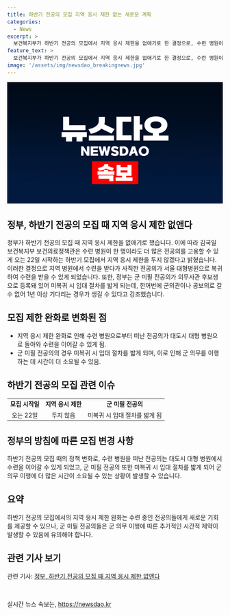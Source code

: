 ```yaml
---
title: 하반기 전공의 모집 지역 응시 제한 없는 새로운 계획
categories:
  - News
excerpt: >
  보건복지부가 하반기 전공의 모집에서 지역 응시 제한을 없애기로 한 결정으로, 수련 병원이 더 많은 전공의를 채용할 수 있게 됐습니다. 이에 따라 사직한 전공의가 서울 대형병원으로 복귀해 수련을 받을 수 있으며, 군 미필 전공의는 의무사관 후보생으로 등록돼 기다릴 수밖에 없는 상황이라는 점을 강조했습니다.
feature_text: >
  보건복지부가 하반기 전공의 모집에서 지역 응시 제한을 없애기로 한 결정으로, 수련 병원이 더 많은 전공의를 채용할 수 있게 됐습니다. 이에 따라 사직한 전공의가 서울 대형병원으로 복귀해 수련을 받을 수 있으며, 군 미필 전공의는 의무사관 후보생으로 등록돼 기다릴 수밖에 없는 상황이라는 점을 강조했습니다.
image: '/assets/img/newsdao_breakingnews.jpg'
---
```


<p><img src="/assets/img/newsdao_breakingnews.jpg" alt="bookingtag 속보" /></p>

<h2>정부, 하반기 전공의 모집 때 지역 응시 제한 없앤다</h2>

<p data-ke-size="size16">정부가 하반기 전공의 모집 때 지역 응시 제한을 없애기로 했습니다. 이에 따라 김국일 보건복지부 보건의료정책관은 수련 병원이 한 명이라도 더 많은 전공의를 고용할 수 있게 오는 22일 시작하는 하반기 모집에서 지역 응시 제한을 두지 않겠다고 밝혔습니다. 이러한 결정으로 지역 병원에서 수련을 받다가 사직한 전공의가 서울 대형병원으로 복귀하여 수련을 받을 수 있게 되었습니다. 또한, 정부는 군 미필 전공의가 의무사관 후보생으로 등록돼 있어 미복귀 시 입대 절차를 밟게 되는데, 한꺼번에 군의관이나 공보의로 갈 수 없어 1년 이상 기다리는 경우가 생길 수 있다고 강조했습니다.</p>

<h2 data-ke-size="size26">모집 제한 완화로 변화된 점</h2>

<ul>
  <li>지역 응시 제한 완화로 인해 수련 병원으로부터 떠난 전공의가 대도시 대형 병원으로 돌아와 수련을 이어갈 수 있게 됨.</li>
  <li>군 미필 전공의의 경우 미복귀 시 입대 절차를 밟게 되며, 이로 인해 군 의무를 이행하는 데 시간이 더 소요될 수 있음.</li>
</ul>

<h2 data-ke-size="size26">하반기 전공의 모집 관련 이슈</h2>

<table>
  <tr>
    <td style="text-align: center; height: 17px;"><b>모집 시작일</b></td>
    <td style="text-align: center; height: 17px;"><b>지역 응시 제한</b></td>
    <td style="text-align: center; height: 17px;"><b>군 미필 전공의</b></td>
  </tr>
  <tr>
    <td style="text-align: center; height: 17px;">오는 22일</td>
    <td style="text-align: center; height: 17px;">두지 않음</td>
    <td style="text-align: center; height: 17px;">미복귀 시 입대 절차를 밟게 됨</td>
  </tr>
</table>

<h2 data-ke-size="size26">정부의 방침에 따른 모집 변경 사항</h2>

<p data-ke-size="size16">하반기 전공의 모집 때의 정책 변화로, 수련 병원을 떠난 전공의는 대도시 대형 병원에서 수련을 이어갈 수 있게 되었고, 군 미필 전공의 또한 미복귀 시 입대 절차를 밟게 되어 군 의무 이행에 더 많은 시간이 소요될 수 있는 상황이 발생할 수 있습니다.</p>

<h2 data-ke-size="size26">요약</h2>

<p data-ke-size="size16">하반기 전공의 모집에서의 지역 응시 제한 완화는 수련 중인 전공의들에게 새로운 기회를 제공할 수 있으나, 군 미필 전공의들은 군 의무 이행에 따른 추가적인 시간적 제약이 발생할 수 있음에 유의해야 합니다.</p>

<h2 data-ke-size="size26">관련 기사 보기</h2>

<p data-ke-size="size16">관련 기사: <a href="https://www.examplelink.com">정부, 하반기 전공의 모집 때 지역 응시 제한 없앤다</a></p>

<p data-ke-size="size16">&nbsp;</p>
실시간 뉴스 속보는, <a href="https://newsdao.kr" rel="dofollow">https://newsdao.kr</a>


